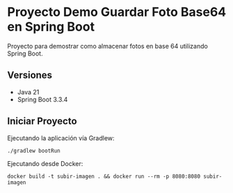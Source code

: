 # Proyecto Demo Guardar Foto Base64 en Spring Boot

Proyecto para demostrar como almacenar fotos en base 
64 utilizando Spring Boot.

## Versiones

* Java 21
* Spring Boot 3.3.4

## Iniciar Proyecto

Ejecutando la aplicación vía Gradlew:

```
./gradlew bootRun
```

Ejecutando desde Docker:

```
docker build -t subir-imagen . && docker run --rm -p 8080:8080 subir-imagen
```
